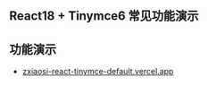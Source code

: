 ## React18 + Tinymce6 常见功能演示

## 功能演示

- [zxiaosi-react-tinymce-default.vercel.app](https://zxiaosi-react-tinymce-default.vercel.app/)
